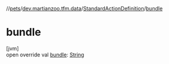 //[pets](../../../index.md)/[dev.martianzoo.tfm.data](../index.md)/[StandardActionDefinition](index.md)/[bundle](bundle.md)

# bundle

[jvm]\
open override val [bundle](bundle.md): [String](https://kotlinlang.org/api/latest/jvm/stdlib/kotlin/-string/index.html)
